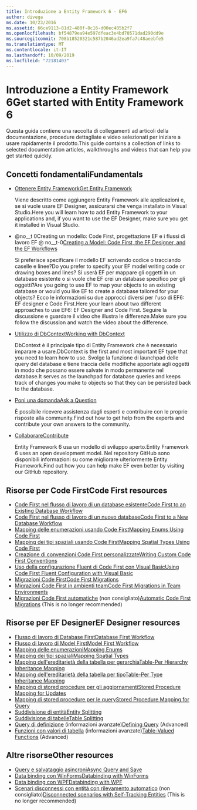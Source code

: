 ```yaml
---
title: Introduzione a Entity Framework 6 - EF6
author: divega
ms.date: 10/23/2016
ms.assetid: 66ce9113-81d2-480f-8c16-d00ec405b2f7
ms.openlocfilehash: bf54879ea94e597dfeac3e4bd70571dad290dd9e
ms.sourcegitcommit: 708b18520321c587b2046ad2ea9fa7c48aeebfe5
ms.translationtype: MT
ms.contentlocale: it-IT
ms.lasthandoff: 10/09/2019
ms.locfileid: "72181403"
---
```

# <a name="get-started-with-entity-framework-6"></a><span data-ttu-id="15673-102">Introduzione a Entity Framework 6</span><span class="sxs-lookup"><span data-stu-id="15673-102">Get started with Entity Framework 6</span></span>

<span data-ttu-id="15673-103">Questa guida contiene una raccolta di collegamenti ad articoli della documentazione, procedure dettagliate e video selezionati per iniziare a usare rapidamente il prodotto.</span><span class="sxs-lookup"><span data-stu-id="15673-103">This guide contains a collection of links to selected documentation articles, walkthroughs and videos that can help you get started quickly.</span></span>

## <a name="fundamentals"></a><span data-ttu-id="15673-104">Concetti fondamentali</span><span class="sxs-lookup"><span data-stu-id="15673-104">Fundamentals</span></span>

* [<span data-ttu-id="15673-105">Ottenere Entity Framework</span><span class="sxs-lookup"><span data-stu-id="15673-105">Get Entity Framework</span></span>](~/ef6/fundamentals/install.md)

  <span data-ttu-id="15673-106">Viene descritto come aggiungere Entity Framework alle applicazioni e, se si vuole usare EF Designer, assicurarsi che venga installato in Visual Studio.</span><span class="sxs-lookup"><span data-stu-id="15673-106">Here you will learn how to add Entity Framework to your applications and, if you want to use the EF Designer, make sure you get it installed in Visual Studio.</span></span>

* <span data-ttu-id="15673-107">@no__t 0Creating un modello: Code First, progettazione EF e i flussi di lavoro EF @ no__t-0</span><span class="sxs-lookup"><span data-stu-id="15673-107">[Creating a Model: Code First, the EF Designer, and the EF Workflows](~/ef6/modeling/index.md)</span></span>

  <span data-ttu-id="15673-108">Si preferisce specificare il modello EF scrivendo codice o tracciando caselle e linee?</span><span class="sxs-lookup"><span data-stu-id="15673-108">Do you prefer to specify your EF model writing code or drawing boxes and lines?</span></span>
<span data-ttu-id="15673-109">Si userà EF per mappare gli oggetti in un database esistente o si vuole che EF crei un database specifico per gli oggetti?</span><span class="sxs-lookup"><span data-stu-id="15673-109">Are you going to use EF to map your objects to an existing database or would you like EF to create a database tailored for your objects?</span></span>
<span data-ttu-id="15673-110">Ecco le informazioni su due approcci diversi per l'uso di EF6: EF designer e Code First.</span><span class="sxs-lookup"><span data-stu-id="15673-110">Here your learn about two different approaches to use EF6: EF Designer and Code First.</span></span>
<span data-ttu-id="15673-111">Seguire la discussione e guardare il video che illustra le differenze.</span><span class="sxs-lookup"><span data-stu-id="15673-111">Make sure you follow the discussion and watch the video about the difference.</span></span>

* [<span data-ttu-id="15673-112">Utilizzo di DbContext</span><span class="sxs-lookup"><span data-stu-id="15673-112">Working with DbContext</span></span>](~/ef6/fundamentals/working-with-dbcontext.md)

  <span data-ttu-id="15673-113">DbContext è il principale tipo di Entity Framework che è necessario imparare a usare.</span><span class="sxs-lookup"><span data-stu-id="15673-113">DbContext is the first and most important EF type that you need to learn how to use.</span></span> <span data-ttu-id="15673-114">Svolge la funzione di launchpad delle query del database e tiene traccia delle modifiche apportate agli oggetti in modo che possano essere salvate in modo permanente nel database.</span><span class="sxs-lookup"><span data-stu-id="15673-114">It serves as the launchpad for database queries and keeps track of changes you make to objects so that they can be persisted back to the database.</span></span>

* [<span data-ttu-id="15673-115">Poni una domanda</span><span class="sxs-lookup"><span data-stu-id="15673-115">Ask a Question</span></span>](~/ef6/resources/get-help.md)

  <span data-ttu-id="15673-116">È possibile ricevere assistenza dagli esperti e contribuire con le proprie risposte alla community.</span><span class="sxs-lookup"><span data-stu-id="15673-116">Find out how to get help from the experts and contribute your own answers to the community.</span></span>

* [<span data-ttu-id="15673-117">Collaborare</span><span class="sxs-lookup"><span data-stu-id="15673-117">Contribute</span></span>](https://github.com/aspnet/EntityFramework6/)

  <span data-ttu-id="15673-118">Entity Framework 6 usa un modello di sviluppo aperto.</span><span class="sxs-lookup"><span data-stu-id="15673-118">Entity Framework 6 uses an open development model.</span></span> <span data-ttu-id="15673-119">Nel repository GitHub sono disponibili informazioni su come migliorare ulteriormente Entity Framework.</span><span class="sxs-lookup"><span data-stu-id="15673-119">Find out how you can help make EF even better by visiting our GitHub repository.</span></span>

## <a name="code-first-resources"></a><span data-ttu-id="15673-120">Risorse per Code First</span><span class="sxs-lookup"><span data-stu-id="15673-120">Code First resources</span></span>

  - [<span data-ttu-id="15673-121">Code First nel flusso di lavoro di un database esistente</span><span class="sxs-lookup"><span data-stu-id="15673-121">Code First to an Existing Database Workflow</span></span>](~/ef6/modeling/code-first/workflows/existing-database.md)
  - [<span data-ttu-id="15673-122">Code First nel flusso di lavoro di un nuovo database</span><span class="sxs-lookup"><span data-stu-id="15673-122">Code First to a New Database Workflow</span></span>](~/ef6/modeling/code-first/workflows/new-database.md)
  - [<span data-ttu-id="15673-123">Mapping delle enumerazioni usando Code First</span><span class="sxs-lookup"><span data-stu-id="15673-123">Mapping Enums Using Code First</span></span>](~/ef6/modeling/code-first/data-types/enums.md)
  - [<span data-ttu-id="15673-124">Mapping dei tipi spaziali usando Code First</span><span class="sxs-lookup"><span data-stu-id="15673-124">Mapping Spatial Types Using Code First</span></span>](~/ef6/modeling/code-first/data-types/spatial.md)
  - [<span data-ttu-id="15673-125">Creazione di convenzioni Code First personalizzate</span><span class="sxs-lookup"><span data-stu-id="15673-125">Writing Custom Code First Conventions</span></span>](~/ef6/modeling/code-first/conventions/custom.md)
  - [<span data-ttu-id="15673-126">Uso della configurazione Fluent di Code First con Visual Basic</span><span class="sxs-lookup"><span data-stu-id="15673-126">Using Code First Fluent Configuration with Visual Basic</span></span>](~/ef6/modeling/code-first/fluent/vb.md)
  - [<span data-ttu-id="15673-127">Migrazioni Code First</span><span class="sxs-lookup"><span data-stu-id="15673-127">Code First Migrations</span></span>](~/ef6/modeling/code-first/migrations/index.md)
  - [<span data-ttu-id="15673-128">Migrazioni Code First in ambienti team</span><span class="sxs-lookup"><span data-stu-id="15673-128">Code First Migrations in Team Environments</span></span>](~/ef6/modeling/code-first/migrations/teams.md)
  - <span data-ttu-id="15673-129">[Migrazioni Code First automatiche](~/ef6/modeling/code-first/migrations/automatic.md) (non consigliato)</span><span class="sxs-lookup"><span data-stu-id="15673-129">[Automatic Code First Migrations](~/ef6/modeling/code-first/migrations/automatic.md) (This is no longer recommended)</span></span>

## <a name="ef-designer-resources"></a><span data-ttu-id="15673-130">Risorse per EF Designer</span><span class="sxs-lookup"><span data-stu-id="15673-130">EF Designer resources</span></span>
  - [<span data-ttu-id="15673-131">Flusso di lavoro di Database First</span><span class="sxs-lookup"><span data-stu-id="15673-131">Database First Workflow</span></span>](~/ef6/modeling/designer/workflows/database-first.md)
  - [<span data-ttu-id="15673-132">Flusso di lavoro di Model First</span><span class="sxs-lookup"><span data-stu-id="15673-132">Model First Workflow</span></span>](~/ef6/modeling/designer/workflows/model-first.md)
  - [<span data-ttu-id="15673-133">Mapping delle enumerazioni</span><span class="sxs-lookup"><span data-stu-id="15673-133">Mapping Enums</span></span>](~/ef6/modeling/designer/data-types/enums.md)
  - [<span data-ttu-id="15673-134">Mapping dei tipi spaziali</span><span class="sxs-lookup"><span data-stu-id="15673-134">Mapping Spatial Types</span></span>](~/ef6/modeling/designer/data-types/spatial.md)
  - [<span data-ttu-id="15673-135">Mapping dell'ereditarietà della tabella per gerarchia</span><span class="sxs-lookup"><span data-stu-id="15673-135">Table-Per Hierarchy Inheritance Mapping</span></span>](~/ef6/modeling/designer/inheritance/tph.md)
  - [<span data-ttu-id="15673-136">Mapping dell'ereditarietà della tabella per tipo</span><span class="sxs-lookup"><span data-stu-id="15673-136">Table-Per Type Inheritance Mapping</span></span>](~/ef6/modeling/designer/inheritance/tpt.md)
  - [<span data-ttu-id="15673-137">Mapping di stored procedure per gli aggiornamenti</span><span class="sxs-lookup"><span data-stu-id="15673-137">Stored Procedure Mapping for Updates</span></span>](~/ef6/modeling/designer/stored-procedures/cud.md)
  - [<span data-ttu-id="15673-138">Mapping di stored procedure per le query</span><span class="sxs-lookup"><span data-stu-id="15673-138">Stored Procedure Mapping for Query</span></span>](~/ef6/modeling/designer/stored-procedures/query.md)
  - [<span data-ttu-id="15673-139">Suddivisione di entità</span><span class="sxs-lookup"><span data-stu-id="15673-139">Entity Splitting</span></span>](~/ef6/modeling/designer/entity-splitting.md)
  - [<span data-ttu-id="15673-140">Suddivisione di tabelle</span><span class="sxs-lookup"><span data-stu-id="15673-140">Table Splitting</span></span>](~/ef6/modeling/designer/table-splitting.md)
  - <span data-ttu-id="15673-141">[Query di definizione](~/ef6/modeling/designer/advanced/defining-query.md) (informazioni avanzate)</span><span class="sxs-lookup"><span data-stu-id="15673-141">[Defining Query](~/ef6/modeling/designer/advanced/defining-query.md) (Advanced)</span></span>
  - <span data-ttu-id="15673-142">[Funzioni con valori di tabella](~/ef6/modeling/designer/advanced/tvfs.md) (informazioni avanzate)</span><span class="sxs-lookup"><span data-stu-id="15673-142">[Table-Valued Functions](~/ef6/modeling/designer/advanced/tvfs.md) (Advanced)</span></span>

## <a name="other-resources"></a><span data-ttu-id="15673-143">Altre risorse</span><span class="sxs-lookup"><span data-stu-id="15673-143">Other resources</span></span>
  - [<span data-ttu-id="15673-144">Query e salvataggio asincroni</span><span class="sxs-lookup"><span data-stu-id="15673-144">Async Query and Save</span></span>](~/ef6/fundamentals/async.md)
  - [<span data-ttu-id="15673-145">Data binding con WinForms</span><span class="sxs-lookup"><span data-stu-id="15673-145">Databinding with WinForms</span></span>](~/ef6/fundamentals/databinding/winforms.md)
  - [<span data-ttu-id="15673-146">Data binding con WPF</span><span class="sxs-lookup"><span data-stu-id="15673-146">Databinding with WPF</span></span>](~/ef6/fundamentals/databinding/wpf.md)
  - <span data-ttu-id="15673-147">[Scenari disconnessi con entità con rilevamento automatico](~/ef6/fundamentals/disconnected-entities/self-tracking-entities/walkthrough.md) (non consigliato)</span><span class="sxs-lookup"><span data-stu-id="15673-147">[Disconnected scenarios with Self-Tracking Entities](~/ef6/fundamentals/disconnected-entities/self-tracking-entities/walkthrough.md) (This is no longer recommended)</span></span>
